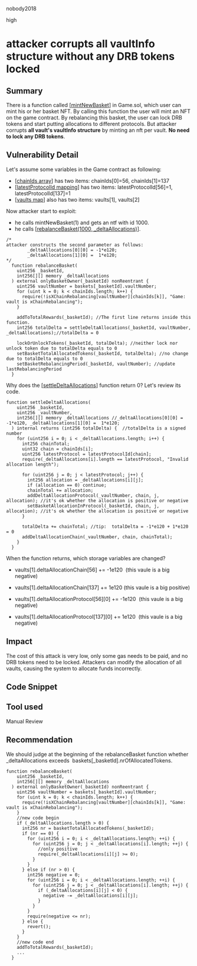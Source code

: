 nobody2018

high

# attacker corrupts all vaultInfo structure without any DRB tokens locked

## Summary
There is a function called [[mintNewBasket](https://github.com/sherlock-audit/2023-01-derby/blob/main/derby-yield-optimiser/contracts/Game.sol#L255-L264)] in Game.sol, which user can mint his or her basket NFT. By calling this function the user will mint an NFT on the game contract. By rebalancing this basket, the user can lock DRB tokens and start putting allocations to different protocols. But attacker corrupts **all vault's vaultInfo structure** by minting an nft per vault. **No need to lock any DRB tokens**.
## Vulnerability Detail
Let's assume some variables in the Game contract as following:

- [[chainIds array](https://github.com/sherlock-audit/2023-01-derby/blob/main/derby-yield-optimiser/contracts/Game.sol#L59)] has two items: chainIds[0]=56, chainIds[1]=137
- [[latestProtocolId mapping](https://github.com/sherlock-audit/2023-01-derby/blob/main/derby-yield-optimiser/contracts/Game.sol#L77)] has two items: latestProtocolId[56]=1, latestProtocolId[137]=1
- [[vaults map](https://github.com/sherlock-audit/2023-01-derby/blob/main/derby-yield-optimiser/contracts/Game.sol#L80)] also has two items: vaults[1], vaults[2]

Now attacker start to exploit:

- he calls mintNewBasket(1) and gets an ntf with id 1000.
- he calls [[rebalanceBasket(1000, _deltaAllocations)](https://github.com/sherlock-audit/2023-01-derby/blob/main/derby-yield-optimiser/contracts/Game.sol#L318-L333)].

```solidity
/*
attacker constructs the second parameter as follows:
        _deltaAllocations[0][0] = -1*e120;
        _deltaAllocations[1][0] =  1*e120;
*/
  function rebalanceBasket(
    uint256 _basketId,
    int256[][] memory _deltaAllocations
  ) external onlyBasketOwner(_basketId) nonReentrant {
    uint256 vaultNumber = baskets[_basketId].vaultNumber;
    for (uint k = 0; k < chainIds.length; k++) {
      require(!isXChainRebalancing[vaultNumber][chainIds[k]], "Game: vault is xChainRebalancing");
    }

    addToTotalRewards(_basketId); //The first line returns inside this function.
    int256 totalDelta = settleDeltaAllocations(_basketId, vaultNumber, _deltaAllocations);//totalDelta = 0

    lockOrUnlockTokens(_basketId, totalDelta); //neither lock nor unlock token due to totalDelta equals to 0
    setBasketTotalAllocatedTokens(_basketId, totalDelta); //no change due to totalDelta equals to 0
    setBasketRebalancingPeriod(_basketId, vaultNumber);	//update lastRebalancingPeriod
  }
```

Why does the [[settleDeltaAllocations](https://github.com/sherlock-audit/2023-01-derby/blob/main/derby-yield-optimiser/contracts/Game.sol#L342-L364)] function return 0? Let's review its code.

```solidity
function settleDeltaAllocations(
    uint256 _basketId,
    uint256 _vaultNumber,
    int256[][] memory _deltaAllocations	//_deltaAllocations[0][0] = -1*e120, _deltaAllocations[1][0] =  1*e120;
  ) internal returns (int256 totalDelta) {	//totalDelta is a signed number
    for (uint256 i = 0; i < _deltaAllocations.length; i++) {
      int256 chainTotal;
      uint32 chain = chainIds[i];
      uint256 latestProtocol = latestProtocolId[chain];
      require(_deltaAllocations[i].length == latestProtocol, "Invalid allocation length");

      for (uint256 j = 0; j < latestProtocol; j++) {
        int256 allocation = _deltaAllocations[i][j];
        if (allocation == 0) continue;
        chainTotal += allocation;
        addDeltaAllocationProtocol(_vaultNumber, chain, j, allocation);	//it's ok whether the allocation is positive or negative
        setBasketAllocationInProtocol(_basketId, chain, j, allocation); //it's ok whether the allocation is positive or negative
      }

      totalDelta += chainTotal;	//tip:  totalDelta = -1*e120 + 1*e120 = 0
      addDeltaAllocationChain(_vaultNumber, chain, chainTotal);
    }
  }
```

When the function returns, which storage variables are changed?

- vaults[1].deltaAllocationChain[56] += -1e120  (this vaule is a big negative)
    
- vaults[1].deltaAllocationChain[137] += 1e120 (this vaule is a big positive)
    
- vaults[1].deltaAllocationProtocol[56][0] += -1e120  (this vaule is a big negative)
- vaults[1].deltaAllocationProtocol[137][0] += 1e120  (this vaule is a big negative)
## Impact
The cost of this attack is very low, only some gas needs to be paid, and no DRB tokens need to be locked. Attackers can modify the allocation of all vaults, causing the system to allocate funds incorrectly.
## Code Snippet

## Tool used

Manual Review

## Recommendation
We should judge at the beginning of the rebalanceBasket function whether _deltaAllocations exceeds  baskets[_basketId].nrOfAllocatedTokens.

```solidity
function rebalanceBasket(
    uint256 _basketId,
    int256[][] memory _deltaAllocations
  ) external onlyBasketOwner(_basketId) nonReentrant {
    uint256 vaultNumber = baskets[_basketId].vaultNumber;
    for (uint k = 0; k < chainIds.length; k++) {
      require(!isXChainRebalancing[vaultNumber][chainIds[k]], "Game: vault is xChainRebalancing");
    }
    //new code begin
    if (_deltaAllocations.length > 0) {
      int256 nr = basketTotalAllocatedTokens(_basketId);
      if (nr == 0) {
        for (uint256 i = 0; i < _deltaAllocations.length; ++i) {                
          for (uint256 j = 0; j < _deltaAllocations[i].length; ++j) {
            //only positive
            require(_deltaAllocations[i][j] >= 0);
          }
        }
      } else if (nr > 0) {
        int256 negative = 0;
        for (uint256 i = 0; i < _deltaAllocations.length; ++i) {                
          for (uint256 j = 0; j < _deltaAllocations[i].length; ++j) {
            if (_deltaAllocations[i][j] < 0) {
              negative -= _deltaAllocations[i][j];
            }
          }
        }
        require(negative <= nr);
      } else {
        revert();
      }
    }
    //new code end
    addToTotalRewards(_basketId);
    ...
  }
```